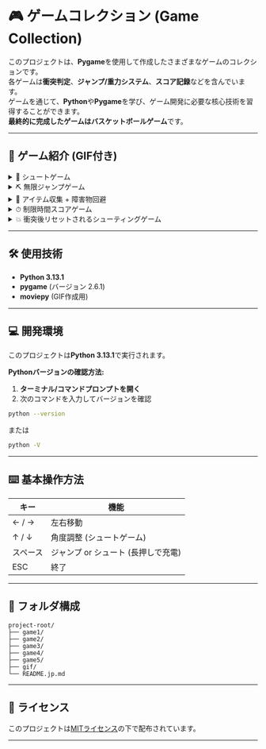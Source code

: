 
# 🎮 ゲームコレクション (Game Collection)

このプロジェクトは、**Pygame**を使用して作成したさまざまなゲームのコレクションです。  
各ゲームは**衝突判定**、**ジャンプ/重力システム**、**スコア記録**などを含んでいます。  
ゲームを通じて、**Python**や**Pygame**を学び、ゲーム開発に必要な核心技術を習得することができます。  
**最終的に完成したゲームはバスケットボールゲーム**です。

---

## 🎥 ゲーム紹介 (GIF付き)

<details>
  <summary>🏀 シュートゲーム</summary>
  
  <img src="gif/game1.gif" width="600">
  
  **説明:**  
  角度とパワーを調整してボールをゴールに入れる単純なシューティングゲームです。

</details>

<details>
  <summary>⛏ 無限ジャンプゲーム</summary>
  
  <img src="gif/game2.gif" width="600">
  
  **説明:**  
  続けて生成される足場を踏んで、できるだけ高く上がるジャンプゲームです。

</details>

<details>
  <summary>🍖 アイテム収集 + 障害物回避</summary>
  
  <img src="gif/game3.gif" width="600">
  
  **説明:**  
  アイテムを集めて障害物を避けながら、どんどん大きくなるキャラクターを操作するゲームです。

</details>

<details>
  <summary>⏱ 制限時間スコアゲーム</summary>
  
  <img src="gif/game4.gif" width="600">
  
  **説明:**  
  60秒間でできるだけ多くの足場を踏んでスコアを上げるゲームです。

</details>

<details>
  <summary>💥 衝突後リセットされるシューティングゲーム</summary>
  
  <img src="gif/game5.gif" width="600">
  
  **説明:**  
  ボールを発射してゴールを決めるゲームで、ボールが跳ね返ったり時間が経つとリセットされます。

</details>

---

## 🛠 使用技術

- **Python 3.13.1**
- **pygame** (バージョン 2.6.1)
- **moviepy** (GIF作成用)

---

## 💻 開発環境

このプロジェクトは**Python 3.13.1**で実行されます。

**Pythonバージョンの確認方法:**

1. **ターミナル/コマンドプロンプトを開く**
2. 次のコマンドを入力してバージョンを確認

```bash
python --version
```

または

```bash
python -V
```

---

## ⌨️ 基本操作方法

| キー        | 機能                   |
|-------------|------------------------|
| ← / →      | 左右移動                |
| ↑ / ↓      | 角度調整 (シュートゲーム) |
| スペース    | ジャンプ or シュート (長押しで充電) |
| ESC         | 終了                    |

---

## 📂 フォルダ構成

```
project-root/
├── game1/
├── game2/
├── game3/
├── game4/
├── game5/
├── gif/
└── README.jp.md
```

---

## 📝 ライセンス

このプロジェクトは[MITライセンス](LICENSE)の下で配布されています。

---
